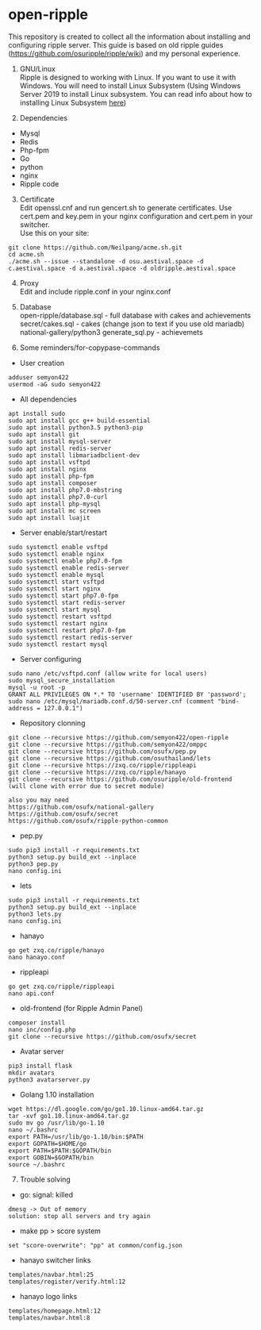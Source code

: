 # open-ripple  

This repository is created to collect all the information about installing and configuring ripple server.
This guide is based on old ripple guides (https://github.com/osuripple/ripple/wiki) and my personal experience.
1. GNU/Linux  
Ripple is designed to working with Linux. If you want to use it with Windows. You will need to install Linux Subsystem (Using Windows Server 2019 to install Linux subsystem. You can read info about how to installing Linux Subsystem <a href="https://docs.microsoft.com/en-us/windows/wsl/install-on-server">here<a>)
  
2. Dependencies  
* Mysql
* Redis
* Php-fpm
* Go
* python
* nginx
* Ripple code

3. Certificate  
Edit openssl.cnf and run gencert.sh to generate certificates. Use cert.pem and key.pem in your nginx configuration and cert.pem in your switcher.  
Use this on your site:
```
git clone https://github.com/Neilpang/acme.sh.git
cd acme.sh
./acme.sh --issue --standalone -d osu.aestival.space -d c.aestival.space -d a.aestival.space -d oldripple.aestival.space
```  

4. Proxy  
Edit and include ripple.conf in your nginx.conf  

5. Database  
open-ripple/database.sql - full database with cakes and achievements  
secret/cakes.sql - cakes (change json to text if you use old mariadb)
national-gallery/python3 generate_sql.py - achievemets

6. Some reminders/for-copypase-commands  

* User creation
```
adduser semyon422
usermod -aG sudo semyon422
```
* All dependencies
```
apt install sudo
sudo apt install gcc g++ build-essential
sudo apt install python3.5 python3-pip
sudo apt install git
sudo apt install mysql-server
sudo apt install redis-server
sudo apt install libmariadbclient-dev
sudo apt install vsftpd
sudo apt install nginx
sudo apt install php-fpm
sudo apt install composer
sudo apt install php7.0-mbstring
sudo apt install php7.0-curl
sudo apt install php-mysql
sudo apt install mc screen
sudo apt install luajit
```
* Server enable/start/restart
```
sudo systemctl enable vsftpd
sudo systemctl enable nginx
sudo systemctl enable php7.0-fpm
sudo systemctl enable redis-server
sudo systemctl enable mysql
sudo systemctl start vsftpd
sudo systemctl start nginx
sudo systemctl start php7.0-fpm
sudo systemctl start redis-server
sudo systemctl start mysql
sudo systemctl restart vsftpd
sudo systemctl restart nginx
sudo systemctl restart php7.0-fpm
sudo systemctl restart redis-server
sudo systemctl restart mysql
```
* Server configuring
```
sudo nano /etc/vsftpd.conf (allow write for local users)
sudo mysql_secure_installation
mysql -u root -p
GRANT ALL PRIVILEGES ON *.* TO 'username' IDENTIFIED BY 'password';
sudo nano /etc/mysql/mariadb.conf.d/50-server.cnf (comment "bind-address = 127.0.0.1")
```
* Repository clonning
```
git clone --recursive https://github.com/semyon422/open-ripple
git clone --recursive https://github.com/semyon422/omppc
git clone --recursive https://github.com/osufx/pep.py
git clone --recursive https://github.com/osuthailand/lets
git clone --recursive https://zxq.co/ripple/rippleapi
git clone --recursive https://zxq.co/ripple/hanayo
git clone --recursive https://github.com/osuripple/old-frontend
(will clone with error due to secret module)

also you may need
https://github.com/osufx/national-gallery
https://github.com/osufx/secret
https://github.com/osufx/ripple-python-common
```
* pep.py
```
sudo pip3 install -r requirements.txt
python3 setup.py build_ext --inplace
python3 pep.py
nano config.ini
```
* lets
```
sudo pip3 install -r requirements.txt
python3 setup.py build_ext --inplace
python3 lets.py
nano config.ini
```
* hanayo
```
go get zxq.co/ripple/hanayo
nano hanayo.conf
```
* rippleapi
```
go get zxq.co/ripple/rippleapi
nano api.conf
```
* old-frontend (for Ripple Admin Panel)
```
composer install
nano inc/config.php
git clone --recursive https://github.com/osufx/secret
```
* Avatar server
```
pip3 install flask
mkdir avatars
python3 avatarserver.py
```
* Golang 1.10 installation
```
wget https://dl.google.com/go/go1.10.linux-amd64.tar.gz
tar -xvf go1.10.linux-amd64.tar.gz
sudo mv go /usr/lib/go-1.10
nano ~/.bashrc
export PATH=/usr/lib/go-1.10/bin:$PATH
export GOPATH=$HOME/go
export PATH=$PATH:$GOPATH/bin
export GOBIN=$GOPATH/bin
source ~/.bashrc
```
7. Trouble solving  
* go: signal: killed
```
dmesg -> Out of memory
solution: stop all servers and try again
```
* make pp > score system
```
set "score-overwrite": "pp" at common/config.json
```
* hanayo switcher links
```
templates/navbar.html:25
templates/register/verify.html:12
```
* hanayo logo links
```
templates/homepage.html:12
templates/navbar.html:8
```

